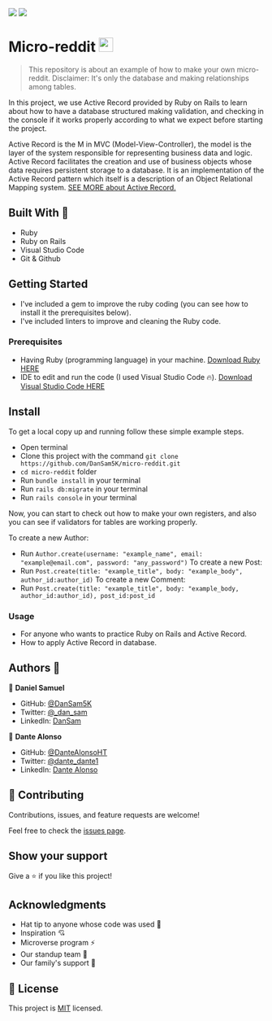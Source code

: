 ![](https://img.shields.io/badge/Microverse-blueviolet) ![](<https://img.shields.io/badge/-Ruby-rgb(199%2C%2032%2C%2039)?style=plastic&logo=ruby>)

# Micro-reddit  <img src="https://image.flaticon.com/icons/png/512/919/919842.png" height="28" width="28">

> This repository is about an example of how to make your own micro-reddit.
> Disclaimer: It's only the database and making relationships among tables.

In this project, we use Active Record provided by Ruby on Rails to learn about how to have a database structured making validation, and checking in the console if it works properly according to what we expect before starting the project.

Active Record is the M in MVC (Model-View-Controller), the model is the layer of the system responsible for representing business data and logic. Active Record facilitates the creation and use of business objects whose data requires persistent storage to a database. It is an implementation of the Active Record pattern which itself is a description of an Object Relational Mapping system. <a href="https://guides.rubyonrails.org/active_record_basics.html">SEE MORE about Active Record.</a>



## Built With 🔨

- Ruby
- Ruby on Rails
- Visual Studio Code
- Git & Github

## Getting Started 

- I've included a gem to improve the ruby coding (you can see how to install it the prerequisites below).
- I've included linters to improve and cleaning the Ruby code.

### Prerequisites

- Having Ruby (programming language) in your machine. <a href="https://www.ruby-lang.org/en/downloads/">Download Ruby HERE</a>
- IDE to edit and run the code (I used Visual Studio Code 🔥).
<a href="https://code.visualstudio.com/Download">Download Visual Studio Code HERE</a>

## Install

To get a local copy up and running follow these simple example steps.
- Open terminal
- Clone this project with the command `git clone https://github.com/DanSam5K/micro-reddit.git`
- `cd micro-reddit` folder
- Run `bundle install` in your terminal
- Run `rails db:migrate` in your terminal
- Run `rails console` in your terminal

Now, you can start to check out how to make your own registers, and also you can see if validators for tables are working properly.

To create a new Author:
- Run `Author.create(username: "example_name", email: "example@email.com", password: "any_password")`
To create a new Post:
- Run `Post.create(title: "example_title", body: "example_body", author_id:author_id)`
To create a new Comment:
- Run `Post.create(title: "example_title", body: "example_body, author_id:author_id), post_id:post_id`

### Usage

- For anyone who wants to practice Ruby on Rails and Active Record.
- How to apply Active Record in database.

## Authors 🤝

👤 **Daniel Samuel**

- GitHub: [@DanSam5K](https://github.com/DanSam5K)
- Twitter: [@_dan_sam](https://twitter.com/_dan_sam)
- LinkedIn: [DanSam](https://www.linkedin.com/in/dansamuel/)

👤 **Dante Alonso**

- GitHub: [@DanteAlonsoHT](https://github.com/DanteAlonsoHT)
- Twitter: [@dante_dante1](https://twitter.com/dante_dante1)
- LinkedIn: [Dante Alonso](https://www.linkedin.com/in/dante-hernandez99/)

## 🤝 Contributing

Contributions, issues, and feature requests are welcome!

Feel free to check the [issues page](https://github.com/DanSam5K/Blog-project/issues).

## Show your support

Give a ⭐️ if you like this project!


## Acknowledgments

- Hat tip to anyone whose code was used 🔰
- Inspiration 💘
- Microverse program ⚡
- Our standup team 🏹
- Our family's support 🙌

## 📝 License

This project is [MIT](./LICENSE) licensed.